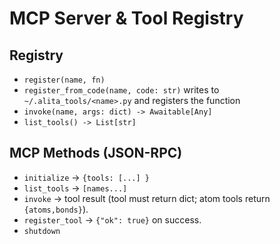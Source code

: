 # MCP Server & Tool Registry

## Registry

- `register(name, fn)`
- `register_from_code(name, code: str)` writes to `~/.alita_tools/<name>.py` and registers the function
- `invoke(name, args: dict) -> Awaitable[Any]`
- `list_tools() -> List[str]`

## MCP Methods (JSON-RPC)

- `initialize` -> `{tools: [...] }`
- `list_tools` -> `[names...]`
- `invoke` -> tool result (tool must return dict; atom tools return `{atoms,bonds}`).
- `register_tool` -> `{"ok": true}` on success.
- `shutdown`
